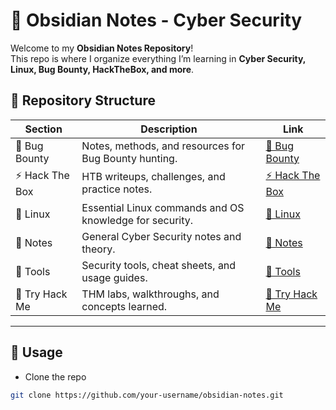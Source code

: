 # 📝 Obsidian Notes - Cyber Security  

Welcome to my **Obsidian Notes Repository**!  
This repo is where I organize everything I’m learning in **Cyber Security, Linux, Bug Bounty, HackTheBox, and more**.  

## 📂 Repository Structure  

| Section | Description | Link |
|---------|-------------|------|
| 🐞 Bug Bounty | Notes, methods, and resources for Bug Bounty hunting. | [🐞 Bug Bounty](./Cyber%20Security/Bug%20Bounty) |
| ⚡ Hack The Box | HTB writeups, challenges, and practice notes. | [⚡ Hack The Box](./Cyber%20Security/Hack%20The%20Box) |
| 🐧 Linux | Essential Linux commands and OS knowledge for security. | [🐧 Linux](./Cyber%20Security/Linux) |
| 📘 Notes | General Cyber Security notes and theory. | [📘 Notes](./Cyber%20Security/Notes) |
| 🔧 Tools | Security tools, cheat sheets, and usage guides. | [🔧 Tools](./Cyber%20Security/Tools) |
| 🎯 Try Hack Me | THM labs, walkthroughs, and concepts learned. | [🎯 Try Hack Me](./Cyber%20Security/Try%20Hack%20Me) |

---

## 🚀 Usage  

- Clone the repo  
  
```bash
git clone https://github.com/your-username/obsidian-notes.git
```
